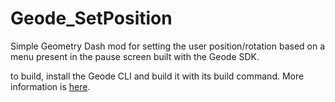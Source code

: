 # Geode_SetPosition
Simple Geometry Dash mod for setting the user position/rotation based on a menu present in the pause screen built with the Geode SDK.

to build, install the Geode CLI and build it with its build command. More information is [here](https://docs.geode-sdk.org/getting-started/geode-cli).
